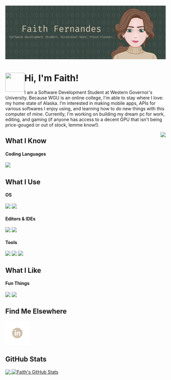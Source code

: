 <!-- Header Image - Made on Canva, Avatar Created on https://avatarmaker.com/ -->
[![Header](https://github.com/faithfernandes/faithfernandes/blob/main/githubheader.png "Header image that says 'Faith Fernandes - Software Development Student. Occasional Nerd. Proud Alaskan.")](https://www.linkedin.com/in/faithfernandes/)

<!-- INTRODUCTION -->
<!-- Waving GIF, Found on https://giphy.com/ -->
# <img src='https://media3.giphy.com/media/ZZMocqZ75tuVqvMQ9I/giphy.gif?cid=5e21488619cca5d6975362da38a9ae402c391bb049cf3fba&rid=giphy.gif&ct=s' align=left width='60' height='60'/> Hi, I'm Faith!
I am a Software Development Student at Western Governor's University. Because WGU is an online college, I'm able to stay where I love: my home state of Alaska. I’m interested in making mobile apps, APIs for various softwares I enjoy using, and learning how to do new things with this computer of mine. Currently, I'm working on building my dream pc for work, editing, and gaming (if anyone has access to a decent GPU that isn't being price-gouged or out of stock, lemme know!).

<!-- ## What I've Done  -- Will add when I have some projects to show off! -->
<!-- Dog Typing on Laptop GIF, Found on https://giphy.com/ -->
<img src='https://media0.giphy.com/media/ghH2IM8IvG9Hh6No0r/giphy.gif?cid=5e21488619cca5d6975362da38a9ae402c391bb049cf3fba&rid=giphy.gif&ct=s' align='right'>

## What I Know
#### Coding Languages
![](https://img.shields.io/badge/Code-Java-informational??style=for-the-badge&logo=java&logoColor=white&color=cfbfab&labelColor=44574f)
</br>

## What I Use
#### OS
![](https://img.shields.io/badge/OS-Windows-informational??style=for-the-badge&logo=windows&logoColor=white&color=cfbfab&labelColor=44574f)
![](https://img.shields.io/badge/OS-Mac-informational??style=for-the-badge&logo=macos&logoColor=white&color=cfbfab&labelColor=44574f)
</br>
#### Editors & IDEs
![](https://img.shields.io/badge/IDE-Visual_Studio-informational??style=for-the-badge&logo=visual-studio&logoColor=white&color=cfbfab&labelColor=44574f)
![](https://img.shields.io/badge/Editor-Visual_Studio_Code-informational??style=for-the-badge&logo=visual-studio-code&logoColor=white&color=cfbfab&labelColor=44574f)
</br>
#### Tools
![](https://img.shields.io/badge/Tool-PostgreSQL-informational??style=for-the-badge&logo=PostgreSQL&logoColor=white&color=cfbfab&labelColor=44574f)
![](https://img.shields.io/badge/Tool-Git-informational??style=for-the-badge&logo=git&logoColor=white&color=cfbfab&labelColor=44574f)
![](https://img.shields.io/badge/Tool-GitHub-informational??style=for-the-badge&logo=github&logoColor=white&color=cfbfab&labelColor=44574f)
</br>
## What I Like
#### Fun Things
![](https://img.shields.io/badge/Software-Discord-informational??style=for-the-badge&logo=discord&logoColor=white&color=cfbfab&labelColor=44574f)
![](https://img.shields.io/badge/Software-Notion-informational??style=for-the-badge&logo=notion&logoColor=white&color=cfbfab&labelColor=44574f)
## Find Me Elsewhere
<!-- LinkIn -->
[<img src='social icons/linkedin.png' width='75'>](https://www.linkedin.com/in/faithfernandes/)
<!-- Might add if I end up making a personal website [<img src='social icons/wordpress.png' width='75'>](https://faithfernandes.wordpress.com) -->


## GitHub Stats
<!-- Most Used Languages -->
<a href="https://github.com/faithfernandes/faithfernandes">
  <img align="center" src="https://github-readme-stats.vercel.app/api/top-langs/?username=faithfernandes&tex&title_color=ffffff&text_color=c9cacc&icon_color=cfbfab&bg_color=44574f&layout=compact" />
</a>
<!-- GitHub Stats -->
<a href="https://github.com/faithfernandes/faithfernandes">
  <img align="center" src="https://github-readme-stats.vercel.app/api?username=faithfernandes&show_icons=true&line_height=27&count_private=true&title_color=ffffff&text_color=c9cacc&icon_color=cfbfab&bg_color=44574f" alt="Faith's GitHub Stats" />
</a>

<!-- Resources
Avatar: https://avatarmaker.com/
GIFs: https://giphy.com/
Shields: https://shields.io/category/build
Icons: https://simpleicons.org/
Inspiration: https://github.com/MartinHeinz/MartinHeinz/blob/master/README.md
